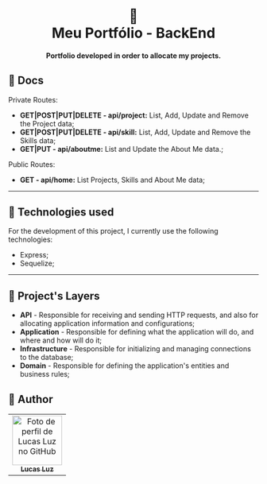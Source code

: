 <h1 align="center">
  🧾<br>Meu Portfólio - BackEnd
</h1>

<h4 align="center">
  Portfolio developed in order to allocate my projects.
</h4>

## 📖 Docs
Private Routes: 
- **GET|POST|PUT|DELETE - api/project:** List, Add, Update and Remove the Project data;
- **GET|POST|PUT|DELETE - api/skill:** List, Add, Update and Remove the Skills data;
- **GET|PUT - api/aboutme:** List and Update the About Me data.;

Public Routes: 
- **GET - api/home:** List Projects, Skills and About Me data;

---

## 🔧 Technologies used
For the development of this project, I currently use the following technologies:

- Express;
- Sequelize;

---

## 🧅 Project's Layers
- **API** - Responsible for receiving and sending HTTP requests, and also for allocating application information and configurations;
- **Application** - Responsible for defining what the application will do, and where and how will do it;
- **Infrastructure** - Responsible for initializing and managing connections to the database;
- **Domain** - Responsible for defining the application's entities and business rules;

## 🧟 Author<br>
<table>
  <tr>
    <td align="center">
      <a href="https://github.com/lucasfelipeluz">
        <img src="https://avatars.githubusercontent.com/lucasfelipeluz" width="100px;" alt="Foto de perfil de Lucas Luz no GitHub"/><br>
        <sub>
          <b>Lucas Luz</b>
        </sub>
      </a>
    </td>
  </tr>
</table>
